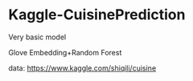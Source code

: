 # Kaggle-CuisinePrediction

Very basic model 

Glove Embedding+Random Forest

data: https://www.kaggle.com/shiqili/cuisine
